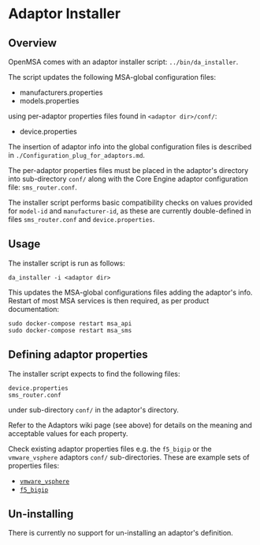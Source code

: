 Adaptor Installer
=================


Overview
--------

OpenMSA comes with an adaptor installer script: `../bin/da_installer`.

The script updates the following MSA-global configuration files:

- manufacturers.properties
- models.properties

using per-adaptor properties files found in `<adaptor dir>/conf/`:

- device.properties

The insertion of adaptor info into the global configuration files
is described in `./Configuration_plug_for_adaptors.md`.

The per-adaptor properties files must be placed in the adaptor's directory
into sub-directory `conf/` along with the Core Engine adaptor configuration file: `sms_router.conf`.

The installer script performs basic compatibility checks on values provided
for `model-id` and `manufacturer-id`, as these are currently double-defined
in files `sms_router.conf` and `device.properties`.

Usage
-----

The installer script is run as follows:

	da_installer -i <adaptor dir>

This updates the MSA-global configurations files adding the adaptor's info.
Restart of most MSA services is then required, as per product documentation:

	sudo docker-compose restart msa_api
	sudo docker-compose restart msa_sms

Defining adaptor properties
---------------------------

The installer script expects to find the following files:

	device.properties
	sms_router.conf

under sub-directory `conf/` in the adaptor's directory.

Refer to the Adaptors wiki page (see above) for details on the meaning
and acceptable values for each property.

Check existing adaptor properties files e.g. the `f5_bigip` or
the `vmware_vsphere` adaptors `conf/` sub-directories.  These are
example sets of properties files:

- [`vmware_vsphere`](../adapters/vmware_vsphere/conf)
- [`f5_bigip`](../adapters/f5_bigip/conf)


Un-installing
-------------

There is currently no support for un-installing an adaptor's definition.




